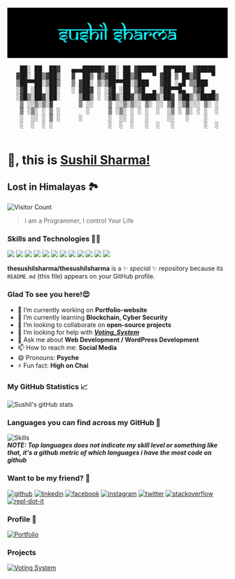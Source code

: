 ![Banner](https://github.com/thesushilsharma/thesushilsharma/blob/main/Banner/Sushil%20Sharma.png "Sushil Sharma")

<pre align="center">
 ██░ ██  ██▓   ▄▄▄█████▓ ██░ ██ ▓█████  ██▀███  ▓█████ 
▓██░ ██▒▓██▒   ▓  ██▒ ▓▒▓██░ ██▒▓█   ▀ ▓██ ▒ ██▒▓█   ▀ 
▒██▀▀██░▒██▒   ▒ ▓██░ ▒░▒██▀▀██░▒███   ▓██ ░▄█ ▒▒███   
░▓█ ░██ ░██░   ░ ▓██▓ ░ ░▓█ ░██ ▒▓█  ▄ ▒██▀▀█▄  ▒▓█  ▄ 
░▓█▒░██▓░██░     ▒██▒ ░ ░▓█▒░██▓░▒████▒░██▓ ▒██▒░▒████▒
 ▒ ░░▒░▒░▓       ▒ ░░    ▒ ░░▒░▒░░ ▒░ ░░ ▒▓ ░▒▓░░░ ▒░ ░
 ▒ ░▒░ ░ ▒ ░       ░     ▒ ░▒░ ░ ░ ░  ░  ░▒ ░ ▒░ ░ ░  ░
 ░  ░░ ░ ▒ ░     ░       ░  ░░ ░   ░     ░░   ░    ░   
 ░  ░  ░ ░               ░  ░  ░   ░  ░   ░        ░  ░
                                                       
</pre>
# 👋, this is [Sushil Sharma!](https://thesushilsharma.github.io)
## Lost in Himalayas 🏞

![Visitor Count](https://profile-counter.glitch.me/thesushilsharma/count.svg)
<br>
>I am a Programmer, I control Your Life 

### Skills and Technologies 👨‍💻
![](https://img.shields.io/badge/C++-informational?style=flat-square&logo=c%2B%2B&logoColor=white&color=00599C)
![](https://img.shields.io/badge/C-informational?style=flat-square&logo=C&logoColor=white&color=A8B9CC)
![](https://img.shields.io/badge/Java-informational?style=flat-square&logo=Java&logoColor=white&color=007396)
![](https://img.shields.io/badge/JavaScript-informational?style=flat-square&logo=JavaScript&logoColor=white&color=F0DB4F)
![](https://img.shields.io/badge/ReactJS-informational?style=flat-square&logo=React&logoColor=white&color=61DAFB)
![](https://img.shields.io/badge/HTML5/CSS3-informational?style=flat-square&logo=html5&logoColor=white&color=E34F26)
![](https://img.shields.io/badge/PHP-informational?style=flat-square&logo=php&logoColor=white&color=777BB4)
![](https://img.shields.io/badge/Shell_Scripting-informational?style=flat-square&logo=shell&logoColor=white&color=ED1C24)
![](https://img.shields.io/badge/Docker-informational?style=flat-square&logo=docker&logoColor=white&color=2496ED)
![](https://img.shields.io/badge/MySQL-informational?style=flat-square&logo=mysql&logoColor=white&color=4479A1)
![](https://img.shields.io/badge/MongoDB-informational?style=flat-square&logo=mongodb&logoColor=white&color=47A248)
![](https://img.shields.io/badge/Bootstrap-informational?style=flat-square&logo=bootstrap&logoColor=white&color=080135)

**thesushilsharma/thesushilsharma** is a ✨ *special* ✨ repository because its `README.md` (this file) appears on your GitHub profile.

### Glad To see you here!😍

- 🔭 I’m currently working on **Portfolio-website** 
- 🌱 I’m currently learning **Blockchain, Cyber Security** 
- 👯 I’m looking to collaborate on **open-source projects**  
- 🤔 I’m looking for help with ***[Voting_System](https://github.com/thesushilsharma/Voting_System)***
- 💬 Ask me about **Web Development / WordPress Development**  
- 📫 How to reach me: **Social Media**
- 😄 Pronouns: **Psyche** 
- ⚡ Fun fact: **High on Chai** 

### My GitHub Statistics 📈
![Sushil's gitHub stats](https://github-readme-stats.vercel.app/api?username=thesushilsharma&show_icons=true&include_all_commits=true&theme=algolia)  

### Languages you can find across my GitHub 🐙
![Skills](https://github-readme-stats.vercel.app/api/top-langs/?username=thesushilsharma&layout=compact&theme=tokyonight) 
<br>***NOTE: Top languages does not indicate my skill level or something like that, it's a github metric of which languages i have the most code on github***

### Want to be my friend? 📱
[<img src='https://cdn.jsdelivr.net/npm/simple-icons@3.0.1/icons/github.svg' alt='github' height='40'>](https://github.com/thesushilsharma)  [<img src='https://cdn.jsdelivr.net/npm/simple-icons@3.0.1/icons/linkedin.svg' alt='linkedin' height='40'>](https://www.linkedin.com/in/thesushilsharma/)  [<img src='https://cdn.jsdelivr.net/npm/simple-icons@3.0.1/icons/facebook.svg' alt='facebook' height='40'>](https://www.facebook.com/sushilmusing)  [<img src='https://cdn.jsdelivr.net/npm/simple-icons@3.0.1/icons/instagram.svg' alt='instagram' height='40'>](https://www.instagram.com/sushilmusing/)  [<img src='https://cdn.jsdelivr.net/npm/simple-icons@3.0.1/icons/twitter.svg' alt='twitter' height='40'>](https://twitter.com/sushilmusing)  [<img src='https://cdn.jsdelivr.net/npm/simple-icons@3.0.1/icons/stackoverflow.svg' alt='stackoverflow' height='40'>](https://stackoverflow.com/users/thesushilsharma)  [<img src='https://cdn.jsdelivr.net/npm/simple-icons@3.0.1/icons/repl-dot-it.svg' alt='repl-dot-it' height='40'>](https://repl.it/@thesushilsharma/)  

### Profile 👤
[![Portfolio](https://github-readme-stats.vercel.app/api/pin/?username=thesushilsharma&repo=thesushilsharma.github.io&theme=midnight-purple)](https://thesushilsharma.github.io)

### Projects
[![Voting System](https://github-readme-stats.vercel.app/api/pin/?username=thesushilsharma&repo=Voting_System&theme=dark)](https://github.com/thesushilsharma/Voting_System)
